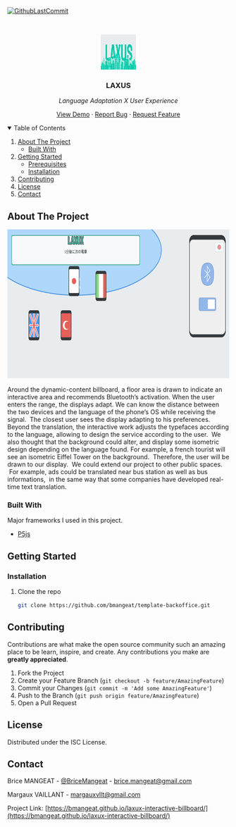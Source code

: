 [![GithubLastCommit][last-commit-shield]][last-commit-url]


<!-- PROJECT LOGO -->
<br />
<p align="center">
  <a href="https://github.com/bmangeat/laxux-interactive-billboard">
    <img src=".github/img/logo.png" alt="Logo" width="80" height="80">
  </a>

<h3 align="center">LAXUS</h3>
<p style="font-style: italic" align="center">Language Adaptation X User Experience</p>

  <p align="center">
    <a href="https://bmangeat.github.io/laxux-interactive-billboard/">View Demo</a>
    ·
    <a href="https://github.com/bmangeat/laxux-interactive-billboard/issues">Report Bug</a>
    ·
    <a href="https://github.com/bmangeat/laxux-interactive-billboard/issues">Request Feature</a>
  </p>



<!-- TABLE OF CONTENTS -->
<details open="open">
  <summary>Table of Contents</summary>
  <ol>
    <li>
      <a href="#about-the-project">About The Project</a>
      <ul>
        <li><a href="#built-with">Built With</a></li>
      </ul>
    </li>
    <li>
      <a href="#getting-started">Getting Started</a>
      <ul>
        <li><a href="#prerequisites">Prerequisites</a></li>
        <li><a href="#installation">Installation</a></li>
      </ul>
    </li>
    <li><a href="#contributing">Contributing</a></li>
    <li><a href="#license">License</a></li>
    <li><a href="#contact">Contact</a></li>
  </ol>
</details>



<!-- ABOUT THE PROJECT -->

## About The Project

<p align="center">
    <img src=".github/img/screenshot.png" alt="Screenshot" width="700" height="338">
</p>

Around the dynamic-content billboard, a floor area is drawn to indicate an 
interactive area and recommends Bluetooth’s activation. When the user enters 
the range, the displays adapt. We can know the distance between the two 
devices and the language of the phone’s OS while receiving the signal.
 The closest user sees the display adapting to his preferences. 
Beyond the translation, the interactive work adjusts the typefaces according 
to the language, allowing to design the service according to the user. 
We also thought that the background could alter, and display some isometric 
design depending on the language found. For example, a french tourist 
will see an isometric Eiffel Tower on the background. 
Therefore, the user will be drawn to our display.
 We could extend our project to other public spaces.
 For example, ads could be translated near bus station as well as bus informations,
 in the same way that some companies have developed real-time text translation.
### Built With

Major frameworks I used in this project.

* [P5js](https://p5js.org/)

<!-- GETTING STARTED -->

## Getting Started

### Installation

1. Clone the repo
   ```sh
   git clone https://github.com/bmangeat/template-backoffice.git
   ```

<!-- CONTRIBUTING -->

## Contributing

Contributions are what make the open source community such an amazing place to be learn, inspire, and create. Any
contributions you make are **greatly appreciated**.

1. Fork the Project
2. Create your Feature Branch (`git checkout -b feature/AmazingFeature`)
3. Commit your Changes (`git commit -m 'Add some AmazingFeature'`)
4. Push to the Branch (`git push origin feature/AmazingFeature`)
5. Open a Pull Request

<!-- LICENSE -->

## License

Distributed under the ISC License.



<!-- CONTACT -->

## Contact

Brice MANGEAT - [@BriceMangeat](https://twitter.com/BriceMangeat) - brice.mangeat@gmail.com

Margaux VAILLANT - margauxvllt@gmail.com

Project Link: [https://bmangeat.github.io/laxux-interactive-billboard/](https://bmangeat.github.io/laxux-interactive-billboard/)




<!-- MARKDOWN LINKS & IMAGES -->
<!-- https://www.markdownguide.org/basic-syntax/#reference-style-links -->

[linkedin-shield]: https://img.shields.io/badge/-LinkedIn-black.svg?style=for-the-badge&logo=linkedin&colorB=555

[linkedin-url]: https://www.linkedin.com/in/brice-mangeat-web-student/

[twitter-shield]: https://img.shields.io/twitter/follow/BriceMangeat?color=blue&label=Twitter&logo=Twitter&logoColor=white&style=for-the-badge

[twitter-url]: https://twitter.com/BriceMangeat

[github-shield]: https://img.shields.io/github/followers/bmangeat?color=lightgrey&label=Github&logo=github&style=for-the-badge

[github-url]: https://github.com/bmangeat

[last-commit-shield]: https://img.shields.io/github/last-commit/bmangeat/laxux-interactive-billboard?color=yellow&style=for-the-badge

[last-commit-url]: https://github.com/bmangeat/laxux-interactive-billboard/commits
